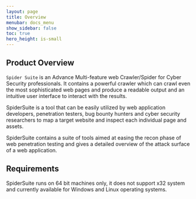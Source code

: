```yaml
---
layout: page
title: Overview
menubar: docs_menu
show_sidebar: false
toc: true
hero_height: is-small
---
```


## Product Overview
`Spider Suite` is an Advance Multi-feature web Crawler/Spider for Cyber Security professionals. It contains a powerful crawler which can crawl even the most sophisticated web pages and produce a readable output and an intuitive user interface to interact with the results.

SpiderSuite is a tool that can be easily utilized by web application developers, penetration testers, bug bounty hunters and cyber security researchers to map a target website and inspect each individual page and assets.

SpiderSuite contains a suite of tools aimed at easing the recon phase of web penetration testing and gives a detailed overview of the attack surface of a web application.

## Requirements
SpiderSuite runs on 64 bit machines only, it does not support x32 system and currently available for Windows and Linux operating systems.
